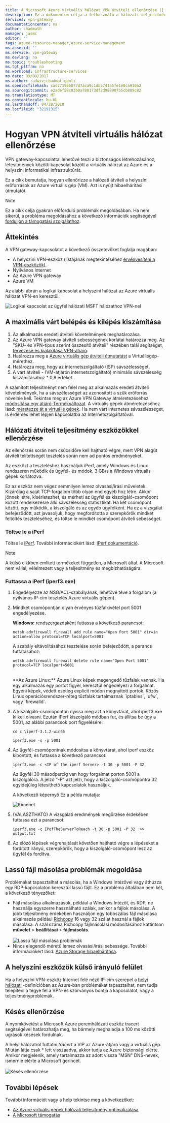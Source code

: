 ```yaml
---
title: A Microsoft Azure virtuális hálózat VPN átviteli ellenőrzése |} Microsoft Docs
description: Ez a dokumentum célja a felhasználó a hálózati teljesítményt a helyszíni erőforrások az Azure virtuális gép ellenőrzése érdekében.
services: vpn-gateway
documentationcenter: na
author: chadmath
manager: jasmc
editor: ''
tags: azure-resource-manager,azure-service-management
ms.assetid: ''
ms.service: vpn-gateway
ms.devlang: na
ms.topic: troubleshooting
ms.tgt_pltfrm: na
ms.workload: infrastructure-services
ms.date: 09/08/2017
ms.author: radwiv;chadmat;genli
ms.openlocfilehash: cad7719eb077d7aca9c1db5741a5fe1e0ca910a2
ms.sourcegitcommit: e2adef58c03b0a780173df2d988907b5cb809c82
ms.translationtype: MT
ms.contentlocale: hu-HU
ms.lasthandoff: 04/28/2018
ms.locfileid: "32191315"
---
```

# <a name="how-to-validate-vpn-throughput-to-a-virtual-network"></a>Hogyan VPN átviteli virtuális hálózat ellenőrzése

VPN gateway-kapcsolattal lehetővé teszi a biztonságos létrehozásához, létesítmények közötti kapcsolat között a virtuális hálózat az Azure és a helyszíni informatikai infrastruktúrát.

Ez a cikk bemutatja, hogyan ellenőrizze a hálózati átviteli a helyszíni erőforrások az Azure virtuális gép (VM). Azt is nyújt hibaelhárítási útmutatót.

>[!NOTE]
>Ez a cikk célja gyakran előforduló problémák megoldásában. Ha nem sikerül, a probléma megoldásához a következő információk segítségével [forduljon a támogatási szolgálathoz](https://portal.azure.com/?#blade/Microsoft_Azure_Support/HelpAndSupportBlade).
>
>

## <a name="overview"></a>Áttekintés

A VPN gateway-kapcsolatot a következő összetevőket foglalja magában:

- A helyszíni VPN-eszköz (listájának megtekintéséhez [érvényesíteni a VPN-eszközök)](vpn-gateway-about-vpn-devices.md#devicetable).
- Nyilvános Internet
- Az Azure VPN gateway
- Azure VM

Az alábbi ábrán a logikai kapcsolat a helyszíni hálózat az Azure virtuális hálózat VPN-en keresztül.

![Logikai kapcsolat az ügyfél hálózati MSFT hálózathoz VPN-nel](./media/vpn-gateway-validate-throughput-to-vnet/VPNPerf.png)

## <a name="calculate-the-maximum-expected-ingressegress"></a>A maximális várt belépés és kilépés kiszámítása

1.  Az alkalmazás eredeti átviteli követelmények meghatározása.
2.  Az Azure VPN gateway átviteli sebességének korlátai határozza meg. Az "SKU- és VPN-típus szerint összesítő átviteli" részében talál segítséget, [tervezése és kialakítása VPN-átjáró](vpn-gateway-plan-design.md).
3.  Határozza meg a [Azure virtuális gép átviteli útmutatást](../virtual-machines/virtual-machines-windows-sizes.md) a Virtuálisgép-mérethez.
4.  Határozza meg, hogy az internetszolgáltató (ISP) sávszélességet.
5.  A várt átviteli - (VM-átjárón internetszolgáltató) minimális sávszélesség kiszámításához * 0,8 értéket.

A számított teljesítményt nem felel meg az alkalmazás eredeti átviteli követelmények, ha a sávszélességet az azonosított a szűk erőforrás növelnie kell. Tekintse meg az Azure VPN Gateway átméretezéséhez [módosítása egy átjáró-Termékváltozat](https://docs.microsoft.com/azure/vpn-gateway/vpn-gateway-about-vpn-gateway-settings.md#gwsku). A virtuális gépek átméretezéséhez lásd: [méretezze át a virtuális gépek](../virtual-machines/virtual-machines-windows-resize-vm.md). Ha nem várt internetes sávszélességet, is érdemes lehet lépjen kapcsolatba az Internetszolgáltatóval.

## <a name="validate-network-throughput-by-using-performance-tools"></a>Hálózati átviteli teljesítmény eszközökkel ellenőrzése

Az ellenőrzés során nem csúcsidőre kell hajtható végre, mert VPN alagút átviteli telítettségét tesztelés során nem ad pontos eredményeket.

Az eszközt a teszteléshez használjuk iPerf, amely Windows és Linux rendszeren működik és ügyfél- és módok. 3 GB/s a Windows virtuális gépek korlátozva.

Ez az eszköz nem végez semmilyen lemez olvasási/írási műveletek. Kizárólag a saját TCP-forgalom több olyan end egyéb hoz létre. Akkor jönnek létre, kísérletezhet, és mérheti az ügyfél és kiszolgáló-csomópont között rendelkezésre álló sávszélesség statisztikát. Ha két csomópont között, egy működik, a kiszolgáló és az egyéb ügyfélként. Ha ez a vizsgálat befejeződött, azt javasoljuk, hogy megfordította a szerepkörök mindkét feltöltés teszteléséhez, és töltse le mindkét csomópont átviteli sebességet.

### <a name="download-iperf"></a>Töltse le a iPerf
Töltse le [iPerf](https://iperf.fr/download/iperf_3.1/iperf-3.1.2-win64.zip). További információkért lásd: [iPerf dokumentáció](https://iperf.fr/iperf-doc.php).

 >[!NOTE]
 >A külső cikkben említett termékeket független, a Microsoft által. A Microsoft nem vállal, vélelmezett vagy a teljesítmény és megbízhatóságára.
 >
 >

### <a name="run-iperf-iperf3exe"></a>Futtassa a iPerf (iperf3.exe)
1. Engedélyezze az NSG/ACL-szabályának, lehetővé téve a forgalom (a nyilvános IP-cím tesztelés Azure virtuális gépen).

2. Mindkét csomópontján olyan érvényes tűzfalkivétel port 5001 engedélyezése.

    **Windows:** rendszergazdaként futtassa a következő parancsot:

    ```CMD
    netsh advfirewall firewall add rule name="Open Port 5001" dir=in action=allow protocol=TCP localport=5001
    ```

    A szabály eltávolításához tesztelése során befejeződött, a parancs futtatásához:

    ```CMD
    netsh advfirewall firewall delete rule name="Open Port 5001" protocol=TCP localport=5001
    ```
    </br>
    **Az Azure Linux:** Azure Linux képek megengedő tűzfalak vannak. Ha egy alkalmazás egy portot figyel, keresztül engedélyezi a forgalmat. Egyéni képek, védett esetleg explicit módon megnyitott portok. Közös Linux operációsrendszer-réteg tűzfalak tartalmaznak `iptables`, `ufw`, vagy `firewalld`.

3. A kiszolgáló-csomóponton nyissa meg azt a könyvtárat, ahol iperf3.exe ki kell olvasni. Ezután iPerf kiszolgáló módban fut, és állítsa be úgy a 5001, az alábbi parancsok port figyelésére:

     ```CMD
     cd c:\iperf-3.1.2-win65

     iperf3.exe -s -p 5001
     ```

4. Az ügyfél-csomópontnak módosítsa a könyvtárat, ahol iperf eszköz kibontott, és futtassa a következő parancsot:

    ```CMD
    iperf3.exe -c <IP of the iperf Server> -t 30 -p 5001 -P 32
    ```

    Az ügyfél 30 másodpercig van hogy forgalmat porton 5001 a kiszolgálóra. A jelző "-P" azt jelzi, hogy a kiszolgáló-csomópontra 32 egyidejűleg létesíthető kapcsolatok használjuk.

    A következő képernyő Ez a példa mutatja:

    ![Kimenet](./media/vpn-gateway-validate-throughput-to-vnet/06theoutput.png)

5. (VÁLASZTHATÓ) A vizsgálati eredmények megőrzése érdekében futtassa ezt a parancsot:

    ```CMD
    iperf3.exe -c IPofTheServerToReach -t 30 -p 5001 -P 32  >> output.txt
    ```

6. Az előző lépések végrehajtását követően hajtható végre a lépéseket a fordított irányú, szerepkörök, hogy a kiszolgáló-csomópont lesz az ügyfél és fordítva.

## <a name="address-slow-file-copy-issues"></a>Lassú fájl másolása problémák megoldása
Problémákat tapasztalhat a másolás, ha a Windows Intézővel vagy áthúzza egy RDP-kapcsolaton keresztül lassú fájlt. Ez a probléma általában nem két, a következő tényezőket:

- Fájl másolása alkalmazások, például a Windows Intézőt, és RDP, ne használja egyszerre használható szálak, amikor a fájlok másolása. A jobb teljesítmény érdekében használjon egy többszálas fájl másolása alkalmazás például [Richcopy](https://technet.microsoft.com/magazine/2009.04.utilityspotlight.aspx) 16 vagy 32 szálat használ a fájlok másolása. A szál száma Richcopy fájlmásolási módosításához kattintson **művelet** > **beállításai** > **fájlmásolás**.<br><br>
![Lassú fájl másolása problémák](./media/vpn-gateway-validate-throughput-to-vnet/Richcopy.png)<br>
- Nincs elegendő méretű lemez olvasási/írási sebessége. További információkért lásd: [Azure Storage hibaelhárítása](../storage/common/storage-e2e-troubleshooting.md).

## <a name="on-premises-device-external-facing-interface"></a>A helyszíni eszközök külső irányuló felület
Ha a helyszíni VPN-eszköz Internet felé néző IP-cím szerepel a [helyi hálózati](vpn-gateway-howto-site-to-site-resource-manager-portal.md#LocalNetworkGateway) -definícióban az Azure-ban problémákat tapasztalhat, nem tudja telepíteni a tegye fel a VPN-és szórványos bontja a kapcsolatot, vagy a teljesítményproblémák.

## <a name="checking-latency"></a>Késés ellenőrzése
A nyomkövetést a Microsoft Azure peremhálózati eszköz tracert segítségével határozhatja meg, ha bármely meghaladja a 100 ms közötti ugrások késések fordulnak.

A helyi hálózatról futtatni *tracert* a VIP az Azure-átjáró vagy a virtuális gép. Miután látja csak * lett visszaadva, akkor tudja az Azure biztonsági elérte. Amikor megjelenik, amely tartalmazza az adott vissza "MSN" DNS-nevek, ismernie elérte a Microsoft gerincét.<br><br>
![Késés ellenőrzése](./media/vpn-gateway-validate-throughput-to-vnet/08checkinglatency.png)

## <a name="next-steps"></a>További lépések
További információt vagy a help tekintse meg a következőket:

- [Az Azure virtuális gépek hálózati teljesítmény optimalizálása](../virtual-network/virtual-network-optimize-network-bandwidth.md)
- [A Microsoft támogatás](https://portal.azure.com/?#blade/Microsoft_Azure_Support/HelpAndSupportBlade)
